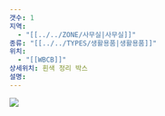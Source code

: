 ```yaml
---
갯수: 1
지역:
  - "[[../../ZONE/사무실|사무실]]"
종류: "[[../../TYPES/생활용품|생활용품]]"
위치:
  - "[[WBCB]]"
상세위치: 흰색 정리 박스
설명:
---
```



![](http://192.168.50.22/devices/240907_IMG_0058.jpg)
